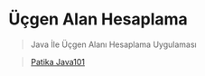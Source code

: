 # Üçgen Alan Hesaplama

> Java İle Üçgen Alanı Hesaplama Uygulaması

> [Patika Java101](https://www.patika.dev)